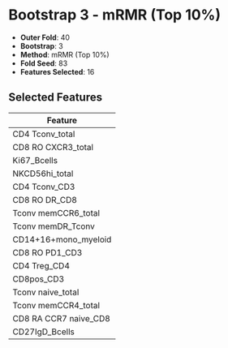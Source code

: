 # Bootstrap 3 - mRMR (Top 10%)

- **Outer Fold**: 40
- **Bootstrap**: 3
- **Method**: mRMR (Top 10%)
- **Fold Seed**: 83
- **Features Selected**: 16

## Selected Features

| Feature |
|---------|
| CD4 Tconv_total |
| CD8 RO CXCR3_total |
| Ki67_Bcells |
| NKCD56hi_total |
| CD4 Tconv_CD3 |
| CD8 RO DR_CD8 |
| Tconv memCCR6_total |
| Tconv memDR_Tconv |
| CD14+16+mono_myeloid |
| CD8 RO PD1_CD3 |
| CD4 Treg_CD4 |
| CD8pos_CD3 |
| Tconv naive_total |
| Tconv memCCR4_total |
| CD8 RA CCR7 naive_CD8 |
| CD27IgD_Bcells |
